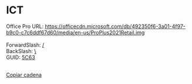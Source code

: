 # ICT

Office Pro URL: https://officecdn.microsoft.com/db/492350f6-3a01-4f97-b9c0-c7c6ddf67d60/media/en-us/ProPlus2021Retail.img<BR><BR>
ForwardSlash: <a href="/" onclick="copyToClipboard('/')">/</a><BR>
BackSlash: <a href="\\" onclick="copyToClipboard('\\')">\\</a><BR>
GUID: <a href="LD9ycFoFhsBd5d4TQ2DW">5C63</a><BR><BR>

<a href="#" onclick="copyToClipboard('Esta es la cadena que quiero copiar')">Copiar cadena</a>

<script>
function copyToClipboard(text) {
  navigator.clipboard.writeText(text).then(function() {
    alert('Copied');
  }, function(err) {
    console.error('Error copying: ', err);
  });
}
</script>

